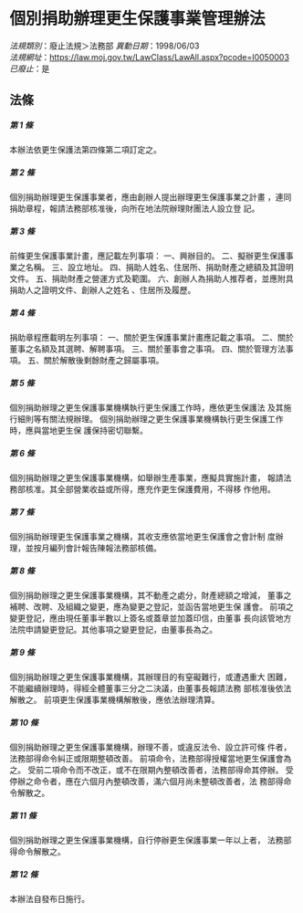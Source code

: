 # 個別捐助辦理更生保護事業管理辦法

*法規類別*：廢止法規＞法務部
*異動日期*：1998/06/03  
*法規網址*：https://law.moj.gov.tw/LawClass/LawAll.aspx?pcode=I0050003
*已廢止*：是


## 法條
##### 第 1 條
本辦法依更生保護法第四條第二項訂定之。

##### 第 2 條
個別捐助辦理更生保護事業者，應由創辦人提出辦理更生保護事業之計畫
，連同捐助章程，報請法務部核准後，向所在地法院辦理財團法人設立登
記。

##### 第 3 條
前條更生保護事業計畫，應記載左列事項：
一、興辦目的。
二、擬辦更生保護事業之名稱。
三、設立地址。
四、捐助人姓名、住居所、捐助財產之總額及其證明文件。
五、捐助財產之營運方式及範圍。
六、創辦人為捐助人推荐者，並應附具捐助人之證明文件、創辦人之姓名
    、住居所及履歷。


##### 第 4 條
捐助章程應載明左列事項：
一、關於更生保護事業計畫應記載之事項。
二、關於董事之名額及其選聘、解聘事項。
三、關於董事會之事項。
四、關於管理方法事項。
五、關於解散後剩餘財產之歸屬事項。


##### 第 5 條
個別捐助辦理之更生保護事業機構執行更生保護工作時，應依更生保護法
及其施行細則等有關法規辦理。
個別捐助辦理之更生保護事業機構執行更生保護工作時，應與當地更生保
護保持密切聯繫。

##### 第 6 條
個別捐助辦理之更生保護事業機構，如舉辦生產事業，應擬具實施計畫，
報請法務部核准。其全部營業收益或所得，應充作更生保護費用，不得移
作他用。

##### 第 7 條
個別捐助辦理更生保護事業之機構，其收支應依當地更生保護會之會計制
度辦理，並按月編列會計報告陳報法務部核備。

##### 第 8 條
個別捐助辦理之更生保護事業機構，其不動產之處分，財產總額之增減，
董事之補聘、改聘、及組織之變更，應為變更之登記，並函告當地更生保
護會。
前項之變更登記，應由現任董事半數以上簽名或蓋章並加蓋印信，由董事
長向該管地方法院申請變更登記。其他事項之變更登記，由董事長為之。

##### 第 9 條
個別捐助辦理之更生保護事業機構，其辦理目的有窒礙難行，或遭遇重大
困難，不能繼續辦理時，得經全體董事三分之二決議，由董事長報請法務
部核准後依法解散之。
前項更生保護事業機構解散後，應依法辦理清算。

##### 第 10 條
個別捐助辦理之更生保護事業機構，辦理不善，或違反法令、設立許可條
件者，法務部得命令糾正或限期整頓改善。
前項命令，法務部得授權當地更生保護會為之。
受前二項命令而不改正，或不在限期內整頓改善者，法務部得命其停辦。
受停辦之命令者，應在六個月內整頓改善，滿六個月尚未整頓改善者，法
務部得命令解散之。

##### 第 11 條
個別捐助辦理之更生保護事業機構，自行停辦更生保護事業一年以上者，
法務部得命令解散之。

##### 第 12 條
本辦法自發布日施行。


